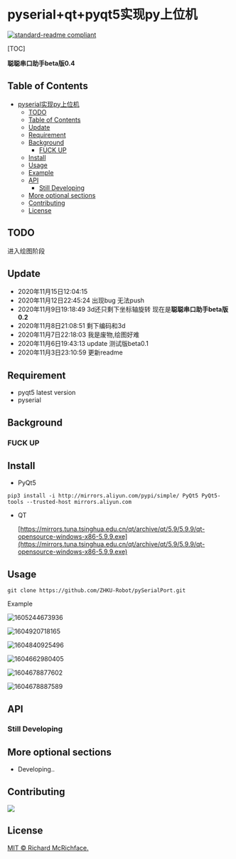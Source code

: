 # pyserial+qt+pyqt5实现py上位机

[![standard-readme compliant](https://img.shields.io/badge/readme%20style-standard-brightgreen.svg?style=flat-square)](https://github.com/RichardLitt/standard-readme)

[TOC]

**聪聪串口助手beta版0.4**

## Table of Contents

- [pyserial实现py上位机](#pyserial实现py上位机)
  - [TODO](#TODO)
  - [Table of Contents](#table-of-contents)
  - [Update](#update)
  - [Requirement](#requirement)
  - [Background](#background)
    - [FUCK UP](#fuck-up)
  - [Install](#install)
  - [Usage](#usage)
  - [Example](#example)
  - [API](#api)
    - [Still Developing](#still-developing)
  - [More optional sections](#more-optional-sections)
  - [Contributing](#contributing)
  - [License](#license)

## TODO

进入绘图阶段

## Update

- 2020年11月15日12:04:15 
- 2020年11月12日22:45:24 出现bug 无法push
- 2020年11月9日19:18:49 3d还只剩下坐标轴旋转 现在是**聪聪串口助手beta版0.2**
- 2020年11月8日21:08:51 剩下编码和3d
- 2020年11月7日22:18:03 我是废物,绘图好难
- 2020年11月6日19:43:13 update 测试版beta0.1
- 2020年11月3日23:10:59 更新readme

## Requirement

- pyqt5 latest version
- pyserial

## Background

### FUCK UP

## Install

- PyQt5

```
pip3 install -i http://mirrors.aliyun.com/pypi/simple/ PyQt5 PyQt5-tools --trusted-host mirrors.aliyun.com
```

- QT

    [https://mirrors.tuna.tsinghua.edu.cn/qt/archive/qt/5.9/5.9.9/qt-opensource-windows-x86-5.9.9.exe](https://mirrors.tuna.tsinghua.edu.cn/qt/archive/qt/5.9/5.9.9/qt-opensource-windows-x86-5.9.9.exe)

## Usage

```
git clone https://github.com/ZHKU-Robot/pySerialPort.git
```

Example

![1605244673936](img/1605244673936.png)

![1604920718165](img/1604920718165.png)

![1604840925496](img/1604840925496.png)

![1604662980405](img/1604662980405.png)

![1604678877602](img/1604678877602.png)

![1604678887589](img/1604678887589.png)

## API

### Still Developing

## More optional sections

- Developing..

## Contributing

<img src="https://avatars2.githubusercontent.com/u/44287052?s=60&amp;v=4" />



## License

[MIT © Richard McRichface.](../LICENSE)
